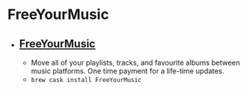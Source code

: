 # FreeYourMusic⁩
- [FreeYourMusic⁩](https://freeyourmusic.com/)
  - 
  - Move all of your playlists, tracks, and favourite albums between music platforms. One time payment for a life-time updates.
  - `brew cask install FreeYourMusic⁩`

